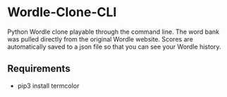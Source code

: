 # Wordle-Clone-CLI
Python Wordle clone playable through the command line.
The word bank was pulled directly from the original Wordle website.
Scores are automatically saved to a json file so that you can see your Wordle history.

## Requirements
* pip3 install termcolor

